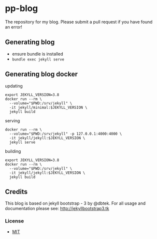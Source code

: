 # pp-blog

The repository for my blog. Please submit a pull request if you have found an error!

## Generating blog
- ensure bundle is installed
- `bundle exec jekyll serve`

## Generating blog docker
updating
```
export JEKYLL_VERSION=3.8
docker run --rm \
  --volume="$PWD:/srv/jekyll" \
  -it jekyll/minimal:$JEKYLL_VERSION \
  jekyll build
```

serving
```
docker run --rm \
  --volume="$PWD:/srv/jekyll" -p 127.0.0.1:4000:4000 \
  -it jekyll/jekyll:$JEKYLL_VERSION \
  jekyll serve
```

building
```
export JEKYLL_VERSION=3.8
docker run --rm \
  --volume="$PWD:/srv/jekyll" \
  -it jekyll/jekyll:$JEKYLL_VERSION \
  jekyll build
```

## Credits

This blog is based on jekyll bootstrap - 3 by @dbtek. For all usage and documentation please see: <http://jekyllbootstrap3.tk>

### License
- [MIT](http://opensource.org/licenses/MIT)
